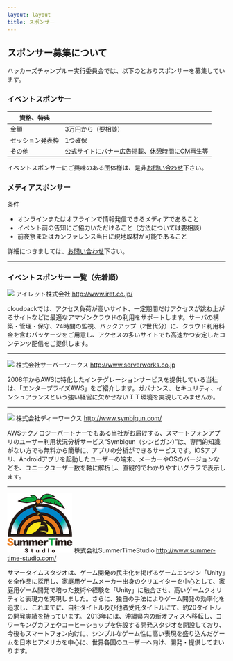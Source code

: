 ```yaml
---
layout: layout
title: スポンサー
---
```



スポンサー募集について
--------------------------------------------------------------------------------

ハッカーズチャンプルー実行委員会では、以下のとおりスポンサーを募集しています。

### イベントスポンサー

資格、特典       |                            |
---------------- | -------------------------- |
金額             | 3万円から（要相談）        |
セッション発表枠 | 1つ確保                    |
その他           | 公式サイトにバナー広告掲載、休憩時間にCM再生等 |

イベントスポンサーにご興味のある団体様は、是非[お問い合わせ](https://docs.google.com/forms/d/1MGJ4bVv8hpyXeLjvcGzZDpl838ZGHPA_plLqX_BJSbA/viewform)下さい。


### メディアスポンサー

条件

* オンラインまたはオフラインで情報発信できるメディアであること
* イベント前の告知にご協力いただけること（方法については要相談）
* 前夜祭またはカンファレンス当日に現地取材が可能であること

詳細につきましては、[お問い合わせ](https://docs.google.com/forms/d/1MGJ4bVv8hpyXeLjvcGzZDpl838ZGHPA_plLqX_BJSbA/viewform)下さい。

-----

### イベントスポンサー 一覧（先着順）
![](http://cdn.aws-plus.com/images/logo.gif) アイレット株式会社 http://www.iret.co.jp/

cloudpackでは、アクセス負荷が高いサイト、一定期間だけアクセスが跳ね上がるサイトなどに最適なアマゾンクラウドの利用をサポートします。サーバの構築・管理・保守、24時間の監視、バックアップ（2世代分）に、クラウド利用料金を含むパッケージをご用意し、アクセスの多いサイトでも高速かつ安定したコンテンツ配信をご提供します。

-----

![](http://www.serverworks.co.jp/wp-content/themes/wag/img/common/logo.gif) 株式会社サーバーワークス http://www.serverworks.co.jp

2008年からAWSに特化したインテグレーションサービスを提供している当社は、「エンタープライズAWS」をご紹介します。ガバナンス、セキュリティ、インシュアランスという強い経営に欠かせないＩＴ環境を実現してみませんか。

-----

![](http://www.symbigun.com/img/logo.png) 株式会社ディーワークス http://www.symbigun.com/

AWSテクノロジーパートナーでもある当社がお届けする、スマートフォンアプリのユーザー利用状況分析サービス“Symbigun（シンビガン）”は、専門的知識がない方でも無料から簡単に、アプリの分析ができるサービスです。iOSアプリ、Androidアプリを起動したユーザーの端末、メーカーやOSのバージョンなどを、ユニークユーザー数を軸に解析し、直観的でわかりやすいグラフで表示します。

-----

![](img/logo_SummerTimeStudio.png) 株式会社SummerTimeStudio http://www.summer-time-studio.com/

サマータイムスタジオは、ゲーム開発の民主化を掲げるゲームエンジン「Unity」を全作品に採用し、家庭用ゲームメーカー出身のクリエイターを中心として、家庭用ゲーム開発で培った技術や経験を「Unity」に融合させ、高いゲームクオリティと表現力を実現しました。さらに、独自の手法によりゲーム開発の効率化を追求し、これまでに、自社タイトル及び他者受託タイトルにて、約20タイトルの開発実績を持っています。
2013年には、沖縄県内の新オフィスへ移転し、コワーキングカフェやコーヒーショップを併設する開発スタジオを開設しており、今後もスマートフォン向けに、シンプルなゲーム性に高い表現を盛り込んだゲームを日本とアメリカを中心に、世界各国のユーザーへ向け、開発・提供してまいります。

